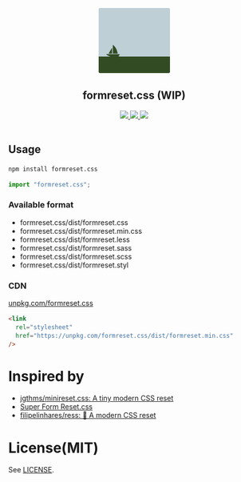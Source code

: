 <p align="center"><img width="143px" height="130px" src="https://raw.githubusercontent.com/tyankatsu0105/formreset.css/main/assets/logo.png" alt="formreset.css"></p>

<h2 align="center">formreset.css (WIP)</h2>
<p align="center">
  <a title="Current version" href="https://badge.fury.io/js/formreset.css" rel="nofollow">
    <img src="https://badge.fury.io/js/formreset.css.svg">
  </a>
  <a title="deploy" href="https://github.com/algolia/shipjs" rel="nofollow">
    <img src="https://img.shields.io/badge/deploy-🛳Ship.js-blue?style=flat">
  </a>
  <a title="MIT License" href="[LICENSE](https://opensource.org/licenses/MIT)" rel="nofollow">
    <img src="https://img.shields.io/badge/License-MIT-green.svg">
  </a>
  <br>
  <br>
</p>

## Usage

```bash
npm install formreset.css
```

```ts
import "formreset.css";
```

### Available format

- formreset.css/dist/formreset.css
- formreset.css/dist/formreset.min.css
- formreset.css/dist/formreset.less
- formreset.css/dist/formreset.sass
- formreset.css/dist/formreset.scss
- formreset.css/dist/formreset.styl

### CDN

[unpkg.com/formreset.css](https://unpkg.com/formreset.css/dist/formreset.min.css)

```html
<link
  rel="stylesheet"
  href="https://unpkg.com/formreset.css/dist/formreset.min.css"
/>
```

# Inspired by

- [jgthms/minireset\.css: A tiny modern CSS reset](https://github.com/jgthms/minireset.css)
- [Super Form Reset\.css](https://gist.github.com/anthonyshort/552543)
- [filipelinhares/ress: 🚿 A modern CSS reset](https://github.com/filipelinhares/ress)

# License(MIT)

See [LICENSE](https://github.com/tyankatsu0105/formreset.css/blob/main/LICENSE).
